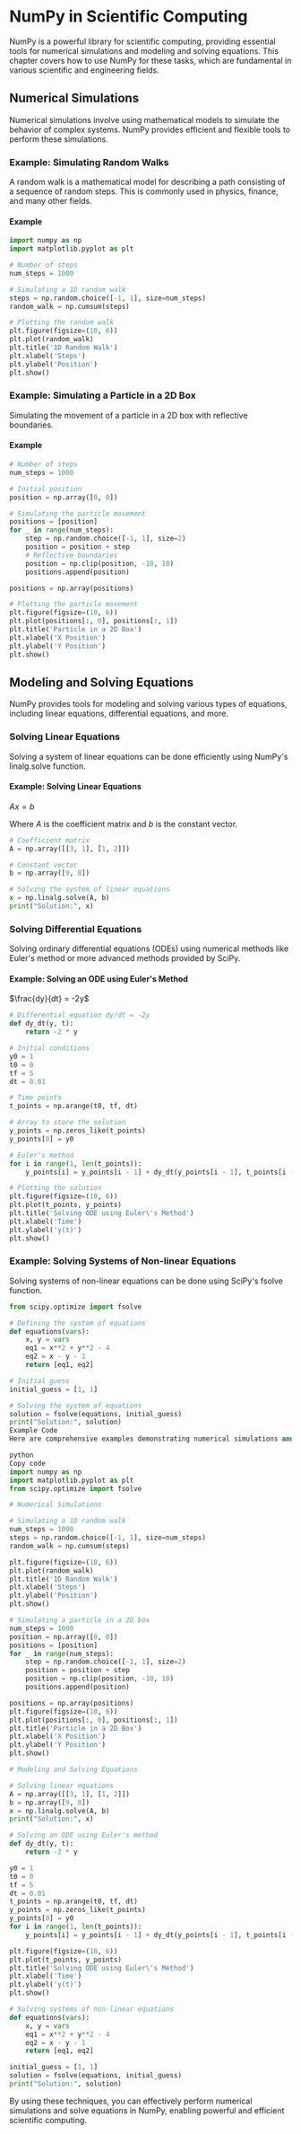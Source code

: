 # NumPy in Scientific Computing
NumPy is a powerful library for scientific computing, providing essential tools for numerical simulations and modeling and solving equations. This chapter covers how to use NumPy for these tasks, which are fundamental in various scientific and engineering fields.

## Numerical Simulations
Numerical simulations involve using mathematical models to simulate the behavior of complex systems. NumPy provides efficient and flexible tools to perform these simulations.

### Example: Simulating Random Walks
A random walk is a mathematical model for describing a path consisting of a sequence of random steps. This is commonly used in physics, finance, and many other fields.

#### Example
```python
import numpy as np
import matplotlib.pyplot as plt

# Number of steps
num_steps = 1000

# Simulating a 1D random walk
steps = np.random.choice([-1, 1], size=num_steps)
random_walk = np.cumsum(steps)

# Plotting the random walk
plt.figure(figsize=(10, 6))
plt.plot(random_walk)
plt.title('1D Random Walk')
plt.xlabel('Steps')
plt.ylabel('Position')
plt.show()
```

### Example: Simulating a Particle in a 2D Box
Simulating the movement of a particle in a 2D box with reflective boundaries.

#### Example
```python
# Number of steps
num_steps = 1000

# Initial position
position = np.array([0, 0])

# Simulating the particle movement
positions = [position]
for _ in range(num_steps):
    step = np.random.choice([-1, 1], size=2)
    position = position + step
    # Reflective boundaries
    position = np.clip(position, -10, 10)
    positions.append(position)

positions = np.array(positions)

# Plotting the particle movement
plt.figure(figsize=(10, 6))
plt.plot(positions[:, 0], positions[:, 1])
plt.title('Particle in a 2D Box')
plt.xlabel('X Position')
plt.ylabel('Y Position')
plt.show()
```

## Modeling and Solving Equations
NumPy provides tools for modeling and solving various types of equations, including linear equations, differential equations, and more.

### Solving Linear Equations
Solving a system of linear equations can be done efficiently using NumPy's linalg.solve function.

#### Example: Solving Linear Equations

$Ax = b$

Where $A$ is the coefficient matrix and $b$ is the constant vector.

```python
# Coefficient matrix
A = np.array([[3, 1], [1, 2]])

# Constant vector
b = np.array([9, 8])

# Solving the system of linear equations
x = np.linalg.solve(A, b)
print("Solution:", x)
```

### Solving Differential Equations

Solving ordinary differential equations (ODEs) using numerical methods like Euler's method or more advanced methods provided by SciPy.

#### Example: Solving an ODE using Euler's Method

$\frac{dy}{dt} = -2y$

```python
# Differential equation dy/dt = -2y
def dy_dt(y, t):
    return -2 * y

# Initial conditions
y0 = 1
t0 = 0
tf = 5
dt = 0.01

# Time points
t_points = np.arange(t0, tf, dt)

# Array to store the solution
y_points = np.zeros_like(t_points)
y_points[0] = y0

# Euler's method
for i in range(1, len(t_points)):
    y_points[i] = y_points[i - 1] + dy_dt(y_points[i - 1], t_points[i - 1]) * dt

# Plotting the solution
plt.figure(figsize=(10, 6))
plt.plot(t_points, y_points)
plt.title('Solving ODE using Euler\'s Method')
plt.xlabel('Time')
plt.ylabel('y(t)')
plt.show()
```

### Example: Solving Systems of Non-linear Equations
Solving systems of non-linear equations can be done using SciPy's fsolve function.

```python
from scipy.optimize import fsolve

# Defining the system of equations
def equations(vars):
    x, y = vars
    eq1 = x**2 + y**2 - 4
    eq2 = x - y - 1
    return [eq1, eq2]

# Initial guess
initial_guess = [1, 1]

# Solving the system of equations
solution = fsolve(equations, initial_guess)
print("Solution:", solution)
Example Code
Here are comprehensive examples demonstrating numerical simulations and solving equations:

python
Copy code
import numpy as np
import matplotlib.pyplot as plt
from scipy.optimize import fsolve

# Numerical Simulations

# Simulating a 1D random walk
num_steps = 1000
steps = np.random.choice([-1, 1], size=num_steps)
random_walk = np.cumsum(steps)

plt.figure(figsize=(10, 6))
plt.plot(random_walk)
plt.title('1D Random Walk')
plt.xlabel('Steps')
plt.ylabel('Position')
plt.show()

# Simulating a particle in a 2D box
num_steps = 1000
position = np.array([0, 0])
positions = [position]
for _ in range(num_steps):
    step = np.random.choice([-1, 1], size=2)
    position = position + step
    position = np.clip(position, -10, 10)
    positions.append(position)

positions = np.array(positions)
plt.figure(figsize=(10, 6))
plt.plot(positions[:, 0], positions[:, 1])
plt.title('Particle in a 2D Box')
plt.xlabel('X Position')
plt.ylabel('Y Position')
plt.show()

# Modeling and Solving Equations

# Solving linear equations
A = np.array([[3, 1], [1, 2]])
b = np.array([9, 8])
x = np.linalg.solve(A, b)
print("Solution:", x)

# Solving an ODE using Euler's method
def dy_dt(y, t):
    return -2 * y

y0 = 1
t0 = 0
tf = 5
dt = 0.01
t_points = np.arange(t0, tf, dt)
y_points = np.zeros_like(t_points)
y_points[0] = y0
for i in range(1, len(t_points)):
    y_points[i] = y_points[i - 1] + dy_dt(y_points[i - 1], t_points[i - 1]) * dt

plt.figure(figsize=(10, 6))
plt.plot(t_points, y_points)
plt.title('Solving ODE using Euler\'s Method')
plt.xlabel('Time')
plt.ylabel('y(t)')
plt.show()

# Solving systems of non-linear equations
def equations(vars):
    x, y = vars
    eq1 = x**2 + y**2 - 4
    eq2 = x - y - 1
    return [eq1, eq2]

initial_guess = [1, 1]
solution = fsolve(equations, initial_guess)
print("Solution:", solution)
```

By using these techniques, you can effectively perform numerical simulations and solve equations in NumPy, enabling powerful and efficient scientific computing.
